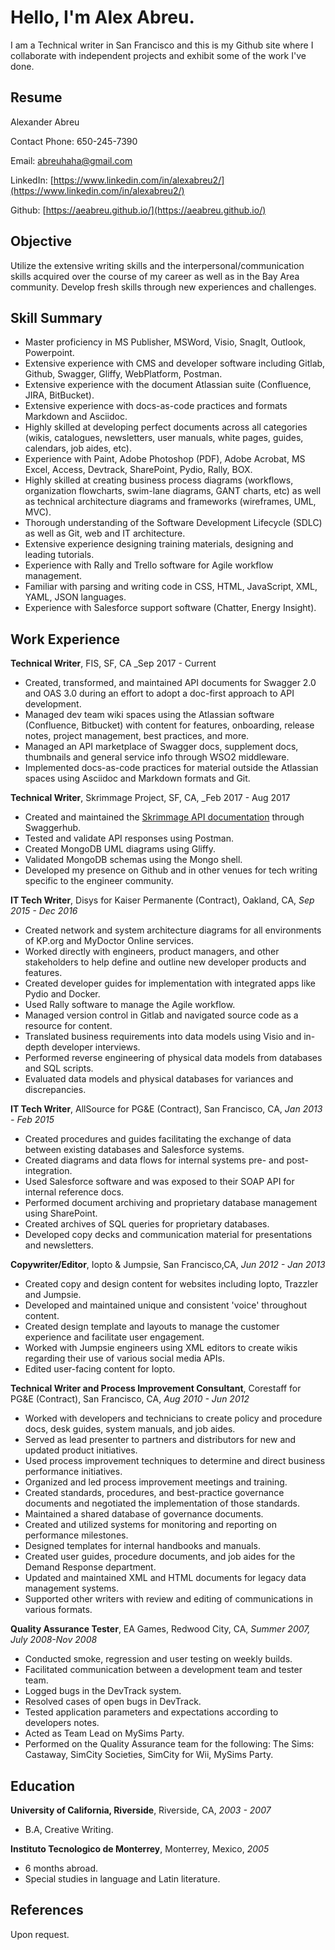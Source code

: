 # Hello, I'm Alex Abreu. 

I am a Technical writer in San Francisco and this is my Github site where I collaborate with independent projects and exhibit some of the work I've done.

## Resume

Alexander Abreu

Contact Phone: 650-245-7390

Email: abreuhaha@gmail.com

LinkedIn: [https://www.linkedin.com/in/alexabreu2/](https://www.linkedin.com/in/alexabreu2/)

Github: [https://aeabreu.github.io/](https://aeabreu.github.io/)

## Objective

Utilize the extensive writing skills and the interpersonal/communication skills acquired over the course of my career as well as in the Bay Area community. Develop fresh skills through new experiences and challenges.

## Skill Summary

+	Master proficiency in MS Publisher, MSWord, Visio, SnagIt, Outlook, Powerpoint. 
+	Extensive experience with CMS and developer software including Gitlab, Github, Swagger, Gliffy, WebPlatform, Postman.
+	Extensive experience with the document Atlassian suite (Confluence, JIRA, BitBucket).
+	Extensive experience with docs-as-code practices and formats Markdown and Asciidoc.
+	Highly skilled at developing perfect documents across all categories (wikis, catalogues, newsletters, user manuals, white pages, guides, calendars, job aides, etc). 
+	Experience with Paint, Adobe Photoshop (PDF), Adobe Acrobat, MS Excel, Access, Devtrack, SharePoint, Pydio, Rally, BOX.
+	Highly skilled at creating business process diagrams (workflows, organization flowcharts, swim-lane diagrams, GANT charts, etc) as well as technical architecture diagrams and frameworks (wireframes, UML, MVC).
+	Thorough understanding of the Software Development Lifecycle (SDLC) as well as Git, web and IT architecture. 
+	Extensive experience designing training materials, designing and leading tutorials.
+	Experience with Rally and Trello software for Agile workflow management.
+	Familiar with parsing and writing code in CSS, HTML, JavaScript, XML, YAML, JSON languages.
+	Experience with Salesforce support software (Chatter, Energy Insight).


## Work Experience
**Technical Writer**, FIS, SF, CA _Sep 2017 - Current

+	Created, transformed, and maintained API documents for Swagger 2.0 and OAS 3.0 during an effort to adopt a doc-first approach to API development.
+	Managed dev team wiki spaces using the Atlassian software (Confluence, Bitbucket) with content for features, onboarding, release notes, project management, best practices, and more.
+	Managed an API marketplace of Swagger docs, supplement docs, thumbnails and general service info through WSO2 middleware.
+	Implemented docs-as-code practices for material outside the Atlassian spaces using Asciidoc and Markdown formats and Git.


**Technical Writer**, Skrimmage Project, SF, CA, _Feb 2017 - Aug 2017 

+ Created and maintained the [Skrimmage API documentation](https://app.swaggerhub.com/apis/skankbunnysquad/skrimmage/v1) through Swaggerhub.
+ Tested and validate API responses using Postman.
+ Created MongoDB UML diagrams using Gliffy.
+ Validated MongoDB schemas using the Mongo shell.
+ Developed my presence on Github and in other venues for tech writing specific to the engineer community.

**IT Tech Writer**, Disys for Kaiser Permanente (Contract), Oakland, CA, _Sep 2015 - Dec 2016_

+ Created network and system architecture diagrams for all environments of KP.org and MyDoctor Online services.
+ Worked directly with engineers, product managers, and other stakeholders to help define and outline new developer products and features.
+ Created developer guides for implementation with integrated apps like Pydio and Docker. 
+ Used Rally software to manage the Agile workflow.
+ Managed version control in Gitlab and navigated source code as a resource for content.
+ Translated business requirements into data models using Visio and in-depth developer interviews. 
+ Performed reverse engineering of physical data models from databases and SQL scripts.
+ Evaluated data models and physical databases for variances and discrepancies.

**IT Tech Writer**, AllSource for PG&E (Contract), San Francisco, CA, _Jan 2013 - Feb 2015_	

+ Created procedures and guides facilitating the exchange of data between existing databases and Salesforce systems.
+ Created diagrams and data flows for internal systems pre- and post-integration.
+ Used Salesforce software and was exposed to their SOAP API for internal reference docs.
+ Performed document archiving and proprietary database management using SharePoint.
+ Created archives of SQL queries for proprietary databases.
+ Developed copy decks and communication material for presentations and newsletters.

**Copywriter/Editor**, Iopto & Jumpsie, San Francisco,CA, _Jun 2012 - Jan 2013_	

+ Created copy and design content for websites including Iopto, Trazzler and Jumpsie.
+ Developed and maintained unique and consistent 'voice' throughout content.
+ Created design template and layouts to manage the customer experience and facilitate user engagement.
+ Worked with Jumpsie engineers using XML editors to create wikis regarding their use of various social media APIs.
+ Edited user-facing content for Iopto.


**Technical Writer and Process Improvement Consultant**, Corestaff for PG&E (Contract), San Francisco, CA, _Aug 2010 - Jun 2012_

+ Worked with developers and technicians to create policy and procedure docs, desk guides, system manuals, and job aides.
+ Served as lead presenter to partners and distributors for new and updated product initiatives.
+ Used process improvement techniques to determine and direct business performance initiatives.
+ Organized and led process improvement meetings and training.
+ Created standards, procedures, and best-practice governance documents and negotiated the implementation of those standards. 
+ Maintained a shared database of governance documents.
+ Created and utilized systems for monitoring and reporting on performance milestones.    
+ Designed templates for internal handbooks and manuals.  
+ Created user guides, procedure documents, and job aides for the Demand Response department.
+ Updated and maintained XML and HTML documents for legacy data management systems.
+ Supported other writers with review and editing of communications in various formats.

**Quality Assurance Tester**, EA Games, Redwood City, CA, _Summer 2007, July 2008-Nov 2008_

+ Conducted smoke, regression and user testing on weekly builds.
+ Facilitated communication between a development team and tester team.
+ Logged bugs in the DevTrack system.
+ Resolved cases of open bugs in DevTrack.
+ Tested application parameters and expectations according to developers notes.
+ Acted as Team Lead on MySims Party.
+ Performed on the Quality Assurance team for the following: The Sims: Castaway, SimCity Societies, SimCity for Wii, MySims Party.



## Education

**University of California, Riverside**, Riverside, CA, _2003 - 2007_

+ B.A, Creative Writing.

**Instituto Tecnologico de Monterrey**, Monterrey, Mexico, _2005_

+ 6 months abroad.
+ Special studies in language and Latin literature.

## References

Upon request.

